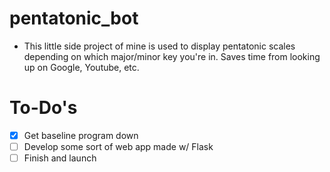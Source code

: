 # pentatonic_bot
  * This little side project of mine is used to display pentatonic scales depending on which major/minor key you're in. Saves    time from looking up on Google, Youtube, etc.
  
# To-Do's
- [x] Get baseline program down
- [ ] Develop some sort of web app made w/ Flask
- [ ] Finish and launch
